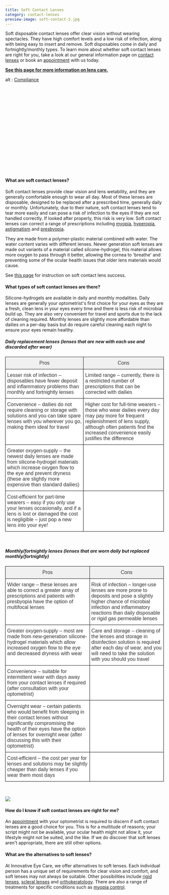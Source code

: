 ```yaml
---
title: Soft Contact Lenses
category: contact-lenses
preview-image: soft-contact-2.jpg
---
```

<div class="employee-heading">
<p><p>Soft disposable contact lenses offer clear vision without wearing spectacles. They have high comfort levels and a low risk of infection, along with being easy to insert and remove. Soft disposables come in daily and fortnightly/monthly types. To learn more about whether soft contact lenses are right for you, take a look at our general information page on <a href="/what-we-do/contact-lenses">contact lenses</a> or book an <a href="/what-we-do/eye-exam">appointment</a> with us today.</p>

<b>[See this page for more information on lens care.](https://innovativeeyecare.com.au/patient-resources/care-of-soft-disposable-contact-lenses/)</b>

</p>
</div>
<div class="myWrapper" style="position: relative; padding-bottom: 56.25%; height: 0;"><!--\\\\\\\[if IE]><iframe frameborder="0" type="text/html" src="https://2689-2347.captiv8online.com/animations/embed/one/cl-comp?player_width=100%&player_height=100%&site_company_language=34&autostart=false" width="100%" height="100%" style="position:absolute;top:0;left:0;width:100%;height:100%;"></iframe><!\\\\\\\[endif]--><!--\\\\\\\[if !IE]> <--><object data="https://2689-2347.captiv8online.com/animations/embed/one/cl-comp?player_width=100%&player_height=100%&site_company_language=34&autostart=false" type="text/html" width="100%" height="100%" style="position:absolute;top:0;left:0;width:100%;height:100%;">  alt : <a href="https://2689-2347.captiv8online.com/animations/embed/one/cl-comp?player_width=100%&player_height=100%&site_company_language=34&autostart=false">Compliance</a></object><!--> <!\\\\\\\[endif]--></div>

<br>

#### What are soft contact lenses?

Soft contact lenses provide clear vision and lens wetability, and they are generally comfortable enough to wear all day. Most of these lenses are disposable, designed to be replaced after a prescribed time, generally daily or monthly. Unfortunately, due to their nature, soft contact lenses tend to tear more easily and can pose a risk of infection to the eyes if they are not handled correctly. If looked after properly, this risk is very low. Soft contact lenses can correct a range of prescriptions including [myopia](/what-we-do/myopia), [hyperopia](/what-we-do/hyperopia), [astigmatism](/what-we-do/astigmatism) and [presbyopia](/what-we-do/presbyopia).

They are made from a polymer-plastic material combined with water. The water content varies with different lenses. Newer generation soft lenses are made out variants of a material called silcone-hydrogel, this material allows more oxygen to pass through it better, allowing the cornea to 'breathe' and preventing some of the ocular health issues that older lens materials would cause. 

See [this page](https://innovativeeyecare.com.au/patient-resources/tips-for-long-term-success-with-your-soft-disposable-contact-lenses) for instruction on soft contact lens success.

#### What types of soft contact lenses are there?

Silicone-hydrogels are available in daily and monthly modalities. Daily lenses are generally your optometrist's first choice for your eyes as they are a fresh, clean lens in your eyes every time and there is less risk of microbial build up. They are also very convenient for travel and sports due to the lack of cleaning required. Monthly lenses are slightly more affordable than dailies on a per-day basis but do require careful cleaning each night to ensure your eyes remain healthy. 

##### Daily replacement lenses (lenses that are new with each use and discarded after wear)

<style type="text/css">
.tg  {border-collapse:collapse;border-spacing:0;border-color:#ccc;}
.tg td{font-family:Arial, sans-serif;font-size:16px;padding:10px 5px;border-style:solid;border-width:1px;overflow:hidden;word-break:normal;border-color:#ccc;color:#333;background-color:#fff;}
.tg th{font-family:Arial, sans-serif;font-size:16px;font-weight:normal;padding:10px 5px;border-style:solid;border-width:1px;overflow:hidden;word-break:normal;border-color:#ccc;color:#333;background-color:#f0f0f0;}
.tg .tg-7op0{font-weight:bold;font-family:Arial, Helvetica, sans-serif !important;;border-color:#000000;vertical-align:top}
.tg .tg-6vm2{font-weight:bold;font-family:Arial, Helvetica, sans-serif !important;;background-color:#efefef;color:#000000;border-color:#000000;vertical-align:top}
.tg .tg-fdbh{font-family:Arial, Helvetica, sans-serif !important;;border-color:#000000;vertical-align:top}
</style>

<table class="tg" align="center">
  <tr>
    <th class="tg-fdbh">Pros</th>
    <th class="tg-fdbh">Cons</th>
  </tr>
  <tr>
    <td class="tg-fdbh">Lesser risk of infection – disposables have fewer deposit and inflammatory problems than monthly and fortnightly lenses</td>
    <td class="tg-fdbh">Limited range – currently, there is a restricted number of prescriptions that can be corrected with dailies<br></td>
  </tr>
  <tr>
    <td class="tg-fdbh">Convenience – dailies do not require cleaning or storage with solutions and you can take spare lenses with you wherever you go, making them ideal for travel</td>
    <td class="tg-fdbh">Higher cost for full-time wearers – those who wear dailies every day may pay more for frequent replenishment of lens supply, although often patients find the increased convenience easily justifies the difference<br></td>
  </tr>
  <tr>
    <td class="tg-fdbh">Greater oxygen-supply – the newest daily lenses are made from silicone-hydrogel materials which increase oxygen flow to the eye and prevent dryness (these are slightly more expensive than standard dailies)</td>
    <td class="tg-fdbh"><br></td>
  </tr>
  <tr>
    <td class="tg-fdbh">Cost-efficient for part-time wearers – easy if you only use your lenses occasionally, and if a lens is lost or damaged the cost is negligible – just pop a new lens into your eye!</td>
    <td class="tg-fdbh"><br></td>
  </tr>
</table> 

<br>

##### Monthly/fortnightly lenses (lenses that are worn daily but replaced monthly/fortnightly)

<style type="text/css">
.tg  {border-collapse:collapse;border-spacing:0;border-color:#fff;}
.tg td{font-family:Arial, sans-serif;font-size:16px;padding:10px 5px;border-style:solid;border-width:1px;overflow:hidden;word-break:normal;border-color:#fff;color:#333;background-color:#fff;}
.tg th{font-family:Arial, sans-serif;font-size:16px;font-weight:normal;padding:10px 5px;border-style:solid;border-width:1px;overflow:hidden;word-break:normal;border-color:#fff;color:#333;background-color:#f0f0f0;}
.tg .tg-7op0{font-weight:bold;font-family:Arial, Helvetica, sans-serif !important;;border-color:#000000;vertical-align:top}
.tg .tg-6vm2{font-weight:bold;font-family:Arial, Helvetica, sans-serif !important;;background-color:#efefef;color:#000000;border-color:#000000;vertical-align:top}
.tg .tg-fdbh{font-family:Arial, Helvetica, sans-serif !important;;border-color:#000000;vertical-align:top}
</style>

<table class="tg" align="center">
  <tr>
    <th class="tg-fdbh">Pros</th>
    <th class="tg-fdbh">Cons</th>
  </tr>
  <tr>
    <td class="tg-fdbh">Wider range – these lenses are able to correct a greater array of prescriptions and patients with presbyopia have the option of multifocal lenses</td>
    <td class="tg-fdbh">Risk of infection – longer-use lenses are more prone to deposits and pose a slightly higher chance of microbial infection and inflammatory reactions than daily disposable or rigid gas permeable lenses<br></td>
  </tr>
  <tr>
    <td class="tg-fdbh">Greater oxygen-supply – most are made from new-generation silicone-hydrogel materials which allow increased oxygen flow to the eye and decreased dryness with wear</td>
    <td class="tg-fdbh">Care and storage – cleaning of the lenses and storage in disinfection solution is required after each day of wear, and you will need to take the solution with you should you travel<br></td>
  </tr>
  <tr>
    <td class="tg-fdbh">Convenience – suitable for intermittent wear with days away from your contact lenses if required (after consultation with your optometrist)</td>
    <td class="tg-fdbh"><br></td>
  </tr>
  <tr>
    <td class="tg-fdbh">Overnight wear – certain patients who would benefit from sleeping in their contact lenses without significantly compromising the health of their eyes have the option of lenses for overnight wear (after discussing this with their optometrist)</td>
    <td class="tg-fdbh"><br></td>
  </tr>
  <tr>
    <td class="tg-fdbh">Cost-efficient – the cost per year for lenses and solutions may be slightly cheaper than daily lenses if you wear them most days</td>
    <td class="tg-fdbh"><br></td>
  </tr>
</table> 

<br>

![](/uploads/soft-lenses.jpeg)

#### How do I know if soft contact lenses are right for me?

An <a href="/what-we-do/eye-exam">appointment</a> with your optometrist is required to discern if soft contact lenses are a good choice for you. This is for a multitude of reasons; your script might not be available, your ocular health might not allow it, your lifestyle might not be suited, and the like. If we do discover that soft lenses aren't appropriate, there are still other options.

#### What are the alternatives to soft lenses?

At Innovative Eye Care, we offer alternatives to soft lenses. Each individual person has a unique set of requirements for clear vision and comfort, and soft lenses may not always be suitable. Other possibilities include [rigid lenses](/what-we-do/rigid-gas-permeable-contact-lenses), [scleral lenses](/what-we-do/scleral-contact-lenses) and [orthokeratology](/what-we-do/orthokeratology-corneal-reshaping). There are also a range of treatments for specific conditions such as [myopia control](/what-we-do/myopia-control).
